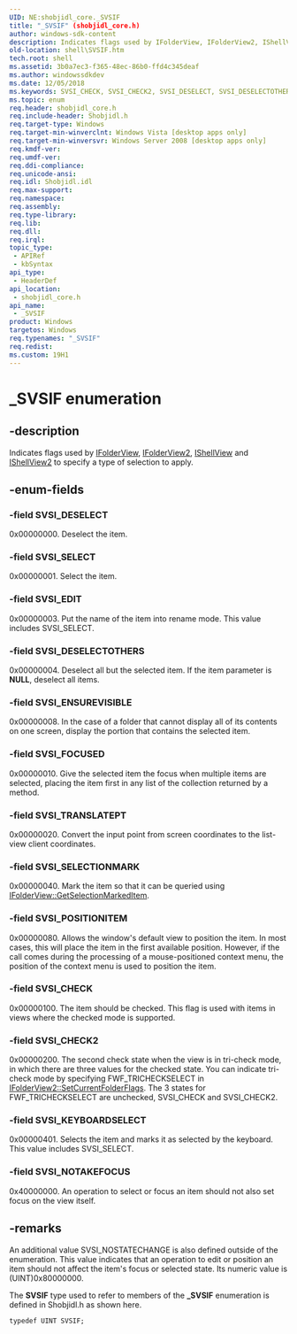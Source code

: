 ```yaml
---
UID: NE:shobjidl_core._SVSIF
title: "_SVSIF" (shobjidl_core.h)
author: windows-sdk-content
description: Indicates flags used by IFolderView, IFolderView2, IShellView and IShellView2 to specify a type of selection to apply.
old-location: shell\SVSIF.htm
tech.root: shell
ms.assetid: 3b0a7ec3-f365-48ec-86b0-ffd4c345deaf
ms.author: windowssdkdev
ms.date: 12/05/2018
ms.keywords: SVSI_CHECK, SVSI_CHECK2, SVSI_DESELECT, SVSI_DESELECTOTHERS, SVSI_EDIT, SVSI_ENSUREVISIBLE, SVSI_FOCUSED, SVSI_KEYBOARDSELECT, SVSI_NOTAKEFOCUS, SVSI_POSITIONITEM, SVSI_SELECT, SVSI_SELECTIONMARK, SVSI_TRANSLATEPT, _SVSIF, _SVSIF enumeration [Windows Shell], _shell_SVSIF, shell.SVSIF, shobjidl_core/SVSI_CHECK, shobjidl_core/SVSI_CHECK2, shobjidl_core/SVSI_DESELECT, shobjidl_core/SVSI_DESELECTOTHERS, shobjidl_core/SVSI_EDIT, shobjidl_core/SVSI_ENSUREVISIBLE, shobjidl_core/SVSI_FOCUSED, shobjidl_core/SVSI_KEYBOARDSELECT, shobjidl_core/SVSI_NOTAKEFOCUS, shobjidl_core/SVSI_POSITIONITEM, shobjidl_core/SVSI_SELECT, shobjidl_core/SVSI_SELECTIONMARK, shobjidl_core/SVSI_TRANSLATEPT, shobjidl_core/_SVSIF
ms.topic: enum
req.header: shobjidl_core.h
req.include-header: Shobjidl.h
req.target-type: Windows
req.target-min-winverclnt: Windows Vista [desktop apps only]
req.target-min-winversvr: Windows Server 2008 [desktop apps only]
req.kmdf-ver: 
req.umdf-ver: 
req.ddi-compliance: 
req.unicode-ansi: 
req.idl: Shobjidl.idl
req.max-support: 
req.namespace: 
req.assembly: 
req.type-library: 
req.lib: 
req.dll: 
req.irql: 
topic_type:
 - APIRef
 - kbSyntax
api_type:
 - HeaderDef
api_location:
 - shobjidl_core.h
api_name:
 - _SVSIF
product: Windows
targetos: Windows
req.typenames: "_SVSIF"
req.redist: 
ms.custom: 19H1
---
```


# _SVSIF enumeration


## -description


Indicates flags used by <a href="https://msdn.microsoft.com/3bc2615e-f07c-4959-b89e-bbbd2bf45a94">IFolderView</a>, <a href="https://msdn.microsoft.com/52fcf0df-f532-4114-b1c9-96838f1a5e77">IFolderView2</a>, <a href="https://msdn.microsoft.com/91438583-e4f1-456f-a130-2a45846fd725">IShellView</a> and  <a href="https://msdn.microsoft.com/a61aec39-406d-4066-941d-e788d64f4310">IShellView2</a> to specify a type of selection to apply.


## -enum-fields




### -field SVSI_DESELECT

0x00000000. Deselect the item.


### -field SVSI_SELECT

0x00000001. Select the item.


### -field SVSI_EDIT

0x00000003. Put the name of the item into rename mode. This value includes SVSI_SELECT.


### -field SVSI_DESELECTOTHERS

0x00000004. Deselect all but the selected item. If the item parameter is <b>NULL</b>, deselect all items.


### -field SVSI_ENSUREVISIBLE

0x00000008. In the case of a folder that cannot display all of its contents on one screen, display the portion that contains the selected item.


### -field SVSI_FOCUSED

0x00000010. Give the selected item the focus when multiple items are selected, placing the item first in any list of the collection returned by a method.


### -field SVSI_TRANSLATEPT

0x00000020. Convert the input point from screen coordinates to the list-view client coordinates.


### -field SVSI_SELECTIONMARK

0x00000040. Mark the item so that it can be queried using <a href="https://msdn.microsoft.com/86416704-c2e3-4782-a566-b49cbd0e7696">IFolderView::GetSelectionMarkedItem</a>.


### -field SVSI_POSITIONITEM

0x00000080. Allows the window's default view to position the item. In most cases, this will place the item in the first available position. However, if the call comes during the processing of a mouse-positioned context menu, the position of the context menu is used to position the item.


### -field SVSI_CHECK

0x00000100. The item should be checked. This flag is used with items in views where the checked mode is supported.


### -field SVSI_CHECK2

0x00000200. The second check state when the view is in tri-check mode, in which there are three values for the checked state. You can indicate tri-check mode by specifying FWF_TRICHECKSELECT in <a href="https://msdn.microsoft.com/94999ac7-c9dd-439e-8f63-eeb226763200">IFolderView2::SetCurrentFolderFlags</a>. The 3 states for FWF_TRICHECKSELECT are unchecked, SVSI_CHECK and SVSI_CHECK2.


### -field SVSI_KEYBOARDSELECT

0x00000401. Selects the item and marks it as selected by the keyboard. This value includes SVSI_SELECT.


### -field SVSI_NOTAKEFOCUS

0x40000000. An operation to select or focus an item should not also set focus on the view itself.


## -remarks



An additional value SVSI_NOSTATECHANGE is also defined outside of the enumeration. This value indicates that an operation to edit or position an item should not affect the item's focus or selected state. Its numeric value is (UINT)0x80000000.

The <b>SVSIF</b> type used to refer to members of the <b>_SVSIF</b> enumeration is defined in Shobjidl.h as shown here.

                


```
typedef UINT SVSIF;
```




